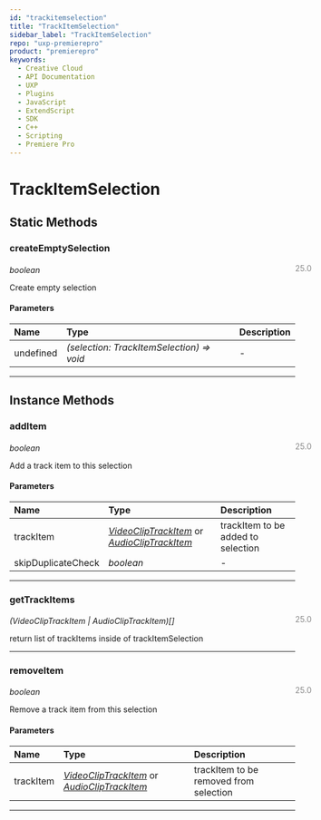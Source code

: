 ```yaml
---
id: "trackitemselection"
title: "TrackItemSelection"
sidebar_label: "TrackItemSelection"
repo: "uxp-premierepro"
product: "premierepro"
keywords:
  - Creative Cloud
  - API Documentation
  - UXP
  - Plugins
  - JavaScript
  - ExtendScript
  - SDK
  - C++
  - Scripting
  - Premiere Pro
---
```


# TrackItemSelection  

## Static Methods

### createEmptySelection

<span class="minversion" style="display: block; margin-bottom: -1em; margin-left: 36em; float:left; opacity:0.5;">25.0</span>

*boolean*
  
Create empty selection

#### Parameters

| Name | Type | Description |
| :------ | :------ | :------ |
| undefined | *(selection: TrackItemSelection) => void* | - |

___

## Instance Methods

### addItem

<span class="minversion" style="display: block; margin-bottom: -1em; margin-left: 36em; float:left; opacity:0.5;">25.0</span>

*boolean*
  
Add a track item to this selection

#### Parameters

| Name | Type | Description |
| :------ | :------ | :------ |
| trackItem | [*VideoClipTrackItem*](/ppro_reference/classes/videocliptrackitem/) or [*AudioClipTrackItem*](/ppro_reference/classes/audiocliptrackitem/) | trackItem to be added to selection |
| skipDuplicateCheck | *boolean* | - |

___

### getTrackItems

<span class="minversion" style="display: block; margin-bottom: -1em; margin-left: 36em; float:left; opacity:0.5;">25.0</span>

*(VideoClipTrackItem | AudioClipTrackItem)[]*
  
return list of trackItems inside of trackItemSelection

___

### removeItem

<span class="minversion" style="display: block; margin-bottom: -1em; margin-left: 36em; float:left; opacity:0.5;">25.0</span>

*boolean*
  
Remove a track item from this selection

#### Parameters

| Name | Type | Description |
| :------ | :------ | :------ |
| trackItem | [*VideoClipTrackItem*](/ppro_reference/classes/videocliptrackitem/) or [*AudioClipTrackItem*](/ppro_reference/classes/audiocliptrackitem/) | trackItem to be removed from selection |

___
